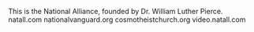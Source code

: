 This is the National Alliance, founded by Dr. William Luther Pierce.
natall.com
nationalvanguard.org
cosmotheistchurch.org
video.natall.com
